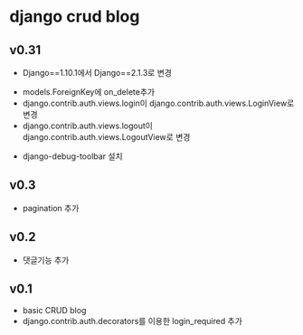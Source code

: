 # django crud blog

## v0.31
* Django==1.10.1에서 Django==2.1.3로 변경
- models.ForeignKey에 on_delete추가
- django.contrib.auth.views.login이 django.contrib.auth.views.LoginView로 변경
- django.contrib.auth.views.logout이 django.contrib.auth.views.LogoutView로 변경

* django-debug-toolbar 설치

## v0.3
* pagination 추가

## v0.2
* 댓글기능 추가

## v0.1
* basic CRUD blog
* django.contrib.auth.decorators를 이용한 login_required 추가
